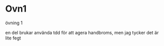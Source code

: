 # Ovn1
övning 1

en del brukar använda tdd för att agera handbroms, men jag tycker det är lite fegt
